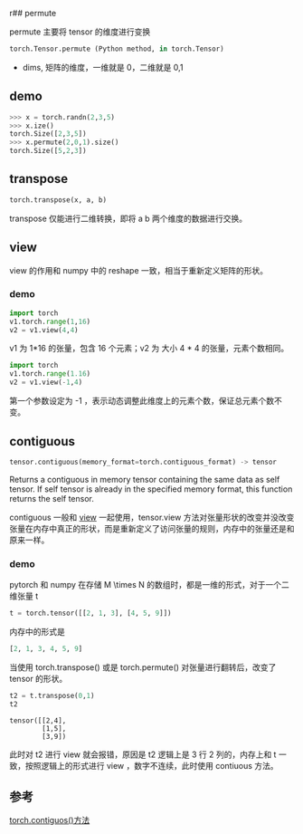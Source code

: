 r## permute

permute 主要将 tensor 的维度进行变换

```python
torch.Tensor.permute (Python method, in torch.Tensor)
```

- dims, 矩阵的维度，一维就是 0，二维就是 0,1 

## demo

```python
>>> x = torch.randn(2,3,5)
>>> x.ize()
torch.Size([2,3,5])
>>> x.permute(2,0,1).size()
torch.Size([5,2,3]) 
```


## transpose

```python
torch.transpose(x, a, b)
```

transpose 仅能进行二维转换，即将 a b 两个维度的数据进行交换。

## view

view 的作用和 numpy 中的 reshape 一致，相当于重新定义矩阵的形状。

### demo

```python
import torch
v1.torch.range(1,16)
v2 = v1.view(4,4)
```

v1 为 1\*16 的张量，包含 16 个元素；v2 为 大小 4 \*  4 的张量，元素个数相同。

```python
import torch
v1.torch.range(1.16)
v2 = v1.view(-1,4)
```

第一个参数设定为 -1 ，表示动态调整此维度上的元素个数，保证总元素个数不变。

## contiguous

```python
tensor.contiguous(memory_format=torch.contiguous_format) -> tensor
```

Returns a contiguous in memory tensor containing the same data as self tensor. If self tensor is already in the specified memory format, this function returns the self tensor.

contiguous 一般和 [view](#view) 一起使用，tensor.view 方法对张量形状的改变并没改变张量在内存中真正的形状，而是重新定义了访问张量的规则，内存中的张量还是和原来一样。

### demo

pytorch 和 numpy 在存储 M \times N 的数组时，都是一维的形式，对于一个二维张量 t 

```python
t = torch.tensor([[2, 1, 3], [4, 5, 9]])
```

内存中的形式是

```python
[2, 1, 3, 4, 5, 9]
```

当使用 torch.transpose() 或是 torch.permute() 对张量进行翻转后，改变了 tensor 的形状。

```python
t2 = t.transpose(0,1)
t2
```

```text
tensor([[2,4], 
		[1,5], 
		[3,9])
```

此时对 t2 进行 view 就会报错，原因是 t2 逻辑上是 3 行 2 列的，内存上和 t 一致，按照逻辑上的形式进行 view ，数字不连续，此时使用 contiuous 方法。

## 参考

[torch.contiguos()方法](https://blog.csdn.net/qq_37828380/article/details/107855070?spm=1001.2101.3001.6650.4&utm_medium=distribute.pc_relevant.none-task-blog-2%7Edefault%7ECTRLIST%7ERate-4-107855070-blog-80143212.pc_relevant_antiscanv2&depth_1-utm_source=distribute.pc_relevant.none-task-blog-2%7Edefault%7ECTRLIST%7ERate-4-107855070-blog-80143212.pc_relevant_antiscanv2&utm_relevant_index=7)